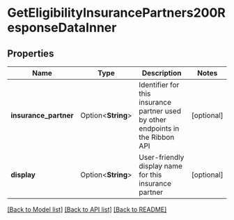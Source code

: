 # GetEligibilityInsurancePartners200ResponseDataInner

## Properties

Name | Type | Description | Notes
------------ | ------------- | ------------- | -------------
**insurance_partner** | Option<**String**> | Identifier for this insurance partner used by other endpoints in the Ribbon API | [optional]
**display** | Option<**String**> | User-friendly display name for this insurance partner | [optional]

[[Back to Model list]](../README.md#documentation-for-models) [[Back to API list]](../README.md#documentation-for-api-endpoints) [[Back to README]](../README.md)


